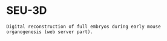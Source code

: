 # SEU-3D
    Digital reconstruction of full embryos during early mouse organogenesis (web server part).